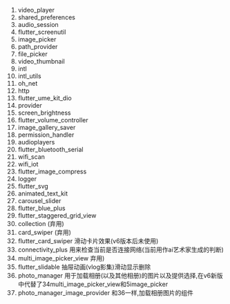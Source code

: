 1. video_player
2. shared_preferences
3. audio_session
4. flutter_screenutil
5. image_picker
6. path_provider
7. file_picker
8. video_thumbnail
9. intl
10. intl_utils
11. oh_net
12. http
13. flutter_ume_kit_dio
14. provider
15. screen_brightness
16. flutter_volume_controller
17. image_gallery_saver
18. permission_handler
19. audioplayers
20. flutter_bluetooth_serial
21. wifi_scan
22. wifi_iot
23. flutter_image_compress
24. logger
25. flutter_svg
26. animated_text_kit
27. carousel_slider
28. flutter_blue_plus
29. flutter_staggered_grid_view
30. collection
    (弃用)
31. card_swiper
    (弃用)
32. flutter_card_swiper
    滑动卡片效果(v6版本后未使用)
33. connectivity_plus
    用来检查当前是否连接网络(当前用作ai艺术家生成的判断)
34. multi_image_picker_view
      弃用)
35. flutter_slidable
    抽屉动画(vlog影集)滑动显示删除
36. photo_manager
    用于加载相册(以及其他相册)的图片以及提供选择,在v6新版中代替了34multi_image_picker_view和5image_picker
37. photo_manager_image_provider
    和36一样,加载相册图片的组件